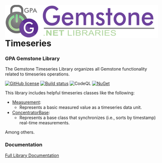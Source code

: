 <img align="right" src="img/gemstone-wide-600.png" alt="gemstone logo">

# Timeseries
### GPA Gemstone Library

The Gemstone Timeseries Library organizes all Gemstone functionality related to timeseries operations.

[![GitHub license](https://img.shields.io/github/license/gemstone/timeseries?color=4CC61E)](https://github.com/gemstone/timeseries/blob/master/LICENSE)
[![Build status](https://ci.appveyor.com/api/projects/status/vuav3xwhtj4e9m2f?svg=true)](https://ci.appveyor.com/project/ritchiecarroll/timeseries)
![CodeQL](https://github.com/gemstone/timeseries/workflows/CodeQL/badge.svg)
[![NuGet](https://buildstats.info/nuget/Gemstone.Timeseries)](https://www.nuget.org/packages/Gemstone.Timeseries#readme-body-tab)

This library includes helpful timeseries classes like the following:

* [Measurement](https://gemstone.github.io/timeseries/help/html/T_Gemstone_Timeseries_Measurement.htm):
  * Represents a basic measured value as a timeseries data unit.
* [ConcentratorBase](https://gemstone.github.io/timeseries/help/html/T_Gemstone_Timeseries_ConcentratorBase.htm):
  * Represents a base class that synchronizes (i.e., sorts by timestamp) real-time measurements.

Among others.

### Documentation
[Full Library Documentation](https://gemstone.github.io/timeseries/help)
